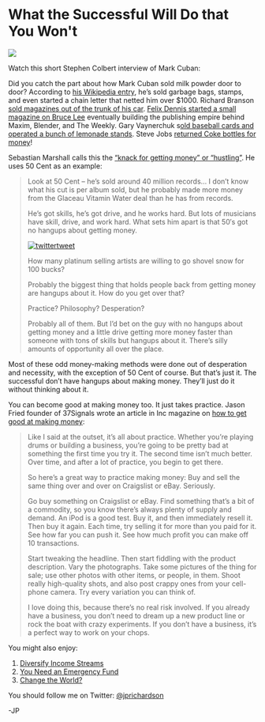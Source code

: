 <!--
id: 3900181315
link: http://techneur.com/post/3900181315/what-the-successful-will-do-that-you-wont
slug: what-the-successful-will-do-that-you-wont
date: Wed Mar 16 2011 11:20:08 GMT-0500 (CDT)
publish: 2011-03-016
tags: money, hustling
-->


What the Successful Will Do that You Won't
==========================================

![](http://media.tumblr.com/tumblr_li5r4oBDr21qzbc4f.jpg)

Watch this short Stephen Colbert interview of Mark Cuban:

Did you catch the part about how Mark Cuban sold milk powder door to
door? According to [his Wikipedia
entry](http://en.wikipedia.org/wiki/Mark_Cuban), he’s sold garbage bags,
stamps, and even started a chain letter that netted him over \$1000.
Richard Branson [sold magazines out of the trunk of his
car](http://en.wikipedia.org/wiki/Richard_Branson). [Felix Dennis
started a small magazine on Bruce
Lee](http://www.felixdennis.com/about/dennis-publishing/) eventually
building the publishing empire behind Maxim, Blender, and The Weekly.
Gary Vaynerchuk s[old baseball cards and operated a bunch of lemonade
stands](http://www.phare-conference.eu/programme/gary-vaynerchuk/).
Steve Jobs [returned Coke bottles for
money](http://en.wikipedia.org/wiki/Steve_Jobs)!

Sebastian Marshall calls this the [“knack for getting money” or
“hustling”](http://www.sebastianmarshall.com/the-knack-for-getting-money).
He uses 50 Cent as an example:

> Look at 50 Cent – he’s sold around 40 million records… I don’t know
> what his cut is per album sold, but he probably made more money from
> the Glaceau Vitamin Water deal than he has from records.
>
> He’s got skills, he’s got drive, and he works hard. But lots of
> musicians have skill, drive, and work hard. What sets him apart is
> that 50′s got no hangups about getting money.
>
> [![twittertweet](http://farm6.static.flickr.com/5012/5418341182_6a5242e6be.jpg)](http://www.flickr.com/photos/sebastmarsh/5418341182/ "twittertweet by sebastmarsh, on Flickr")
>
> How many platinum selling artists are willing to go shovel snow for
> 100 bucks?
>
> Probably the biggest thing that holds people back from getting money
> are hangups about it. How do you get over that?
>
> Practice? Philosophy? Desperation?
>
> Probably all of them. But I’d bet on the guy with no hangups about
> getting money and a little drive getting more money faster than
> someone with tons of skills but hangups about it. There’s silly
> amounts of opportunity all over the place.

Most of these odd money-making methods were done out of desperation and
necessity, with the exception of 50 Cent of course. But that’s just
it. The successful don’t have hangups about making money. They’ll just
do it without thinking about it.

You can become good at making money too. It just takes practice. Jason
Fried founder of 37Signals wrote an article in Inc magazine on [how to
get good at making
money](http://www.inc.com/magazine/20110301/making-money-small-business-advice-from-jason-fried.html):

> Like I said at the outset, it’s all about practice. Whether you’re
> playing drums or building a business, you’re going to be pretty bad at
> something the first time you try it. The second time isn’t much
> better. Over time, and after a lot of practice, you begin to get
> there.
>
> So here’s a great way to practice making money: Buy and sell the same
> thing over and over on Craigslist or eBay. Seriously.
>
> Go buy something on Craigslist or eBay. Find something that’s a bit of
> a commodity, so you know there’s always plenty of supply and demand.
> An iPod is a good test. Buy it, and then immediately resell it. Then
> buy it again. Each time, try selling it for more than you paid for it.
> See how far you can push it. See how much profit you can make off 10
> transactions.
>
> Start tweaking the headline. Then start fiddling with the product
> description. Vary the photographs. Take some pictures of the thing for
> sale; use other photos with other items, or people, in them. Shoot
> really high-quality shots, and also post crappy ones from your
> cell-phone camera. Try every variation you can think of.
>
> I love doing this, because there’s no real risk involved. If you
> already have a business, you don’t need to dream up a new product line
> or rock the boat with crazy experiments. If you don’t have a business,
> it’s a perfect way to work on your chops.

You might also enjoy:

1.  [Diversify Income
    Streams](http://techneur.com/post/3877168447/diversify-income-streams)
2.  [You Need an Emergency
    Fund](http://techneur.com/post/3856822333/you-need-an-emergency-fund)
3.  [Change the
    World?](http://techneur.com/post/1291554735/change-the-world)

You should follow me on Twitter:
[@jprichardson](http://twitter.com/jprichardson)

-JP



